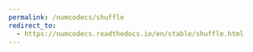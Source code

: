 ```yaml
---
permalink: /numcodecs/shuffle
redirect_to:
  - https://numcodecs.readthedocs.io/en/stable/shuffle.html
---
```

